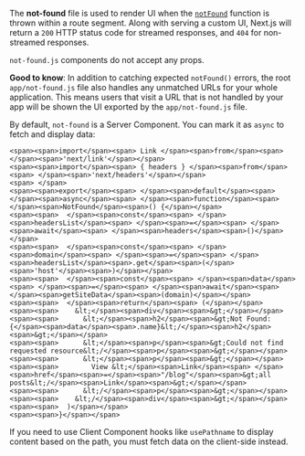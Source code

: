 The **not-found** file is used to render UI when the [`notFound`](https://nextjs.org/docs/app/api-reference/functions/not-found) function is thrown within a route segment. Along with serving a custom UI, Next.js will return a `200` HTTP status code for streamed responses, and `404` for non-streamed responses.

`not-found.js` components do not accept any props.

**Good to know**: In addition to catching expected `notFound()` errors, the root `app/not-found.js` file also handles any unmatched URLs for your whole application. This means users that visit a URL that is not handled by your app will be shown the UI exported by the `app/not-found.js` file.

By default, `not-found` is a Server Component. You can mark it as `async` to fetch and display data:

```
<span><span>import</span><span> Link </span><span>from</span><span> </span><span>'next/link'</span></span>
<span><span>import</span><span> { headers } </span><span>from</span><span> </span><span>'next/headers'</span></span>
<span> </span>
<span><span>export</span><span> </span><span>default</span><span> </span><span>async</span><span> </span><span>function</span><span> </span><span>NotFound</span><span>() {</span></span>
<span><span>  </span><span>const</span><span> </span><span>headersList</span><span> </span><span>=</span><span> </span><span>await</span><span> </span><span>headers</span><span>()</span></span>
<span><span>  </span><span>const</span><span> </span><span>domain</span><span> </span><span>=</span><span> </span><span>headersList</span><span>.get</span><span>(</span><span>'host'</span><span>)</span></span>
<span><span>  </span><span>const</span><span> </span><span>data</span><span> </span><span>=</span><span> </span><span>await</span><span> </span><span>getSiteData</span><span>(domain)</span></span>
<span><span>  </span><span>return</span><span> (</span></span>
<span><span>    &lt;</span><span>div</span><span>&gt;</span></span>
<span><span>      &lt;</span><span>h2</span><span>&gt;Not Found: {</span><span>data</span><span>.name}&lt;/</span><span>h2</span><span>&gt;</span></span>
<span><span>      &lt;</span><span>p</span><span>&gt;Could not find requested resource&lt;/</span><span>p</span><span>&gt;</span></span>
<span><span>      &lt;</span><span>p</span><span>&gt;</span></span>
<span><span>        View &lt;</span><span>Link</span><span> </span><span>href</span><span>=</span><span>"/blog"</span><span>&gt;all posts&lt;/</span><span>Link</span><span>&gt;</span></span>
<span><span>      &lt;/</span><span>p</span><span>&gt;</span></span>
<span><span>    &lt;/</span><span>div</span><span>&gt;</span></span>
<span><span>  )</span></span>
<span><span>}</span></span>
```

If you need to use Client Component hooks like `usePathname` to display content based on the path, you must fetch data on the client-side instead.